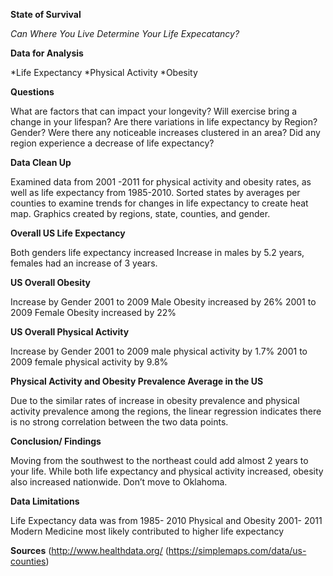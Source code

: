 **State of Survival** 

*Can Where You Live Determine Your Life Expecatancy?* 



**Data for Analysis**

*Life Expectancy
*Physical Activity 
*Obesity



**Questions** 

What are factors that can impact your longevity? 
Will exercise bring a change in your lifespan? 
Are there variations in life expectancy by Region? Gender?
Were there any noticeable increases clustered in an area? 
Did any region experience a decrease of life expectancy? 



**Data Clean Up**

Examined data from 2001 -2011 for physical activity and obesity rates, as well as life expectancy from 1985-2010.
Sorted states by averages per counties to examine trends for changes in life expectancy to create heat map. 
Graphics created by regions, state, counties, and gender. 



**Overall US Life Expectancy** 

Both genders life expectancy increased 
Increase in males by 5.2 years, females had an increase of 3 years. 



**US Overall Obesity**

Increase by Gender
2001 to 2009 Male Obesity increased by 26%
2001 to 2009 Female Obesity increased by 22%



**US Overall Physical Activity**

Increase by Gender
2001 to 2009  male physical activity by 1.7% 
2001 to 2009  female physical activity by 9.8%




**Physical Activity and Obesity Prevalence Average in the US**

Due to the similar rates of increase in obesity prevalence and physical activity prevalence among the regions, the linear regression indicates there is no strong
correlation between the two data points.



**Conclusion/ Findings** 

Moving from the southwest to the northeast could add almost 2 years to your life. 
While both life expectancy and physical activity increased, obesity also increased nationwide.
Don’t move to Oklahoma. 



**Data Limitations**
 
Life Expectancy data was from  1985- 2010
Physical and Obesity 2001- 2011 
Modern Medicine most likely contributed to higher life expectancy


**Sources**
(http://www.healthdata.org/ 
(https://simplemaps.com/data/us-counties)
